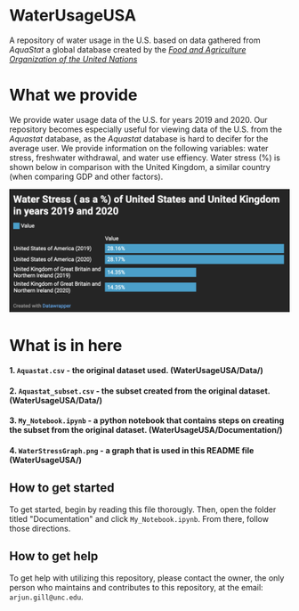 # WaterUsageUSA
A repository of water usage in the U.S. based on data gathered from *AquaStat* a global database created by the [*Food and Agriculture Organization of the United Nations*](https://www.fao.org/aquastat/en/)

# What we provide
We provide water usage data of the U.S. for years 2019 and 2020. Our repository becomes especially useful for viewing data of the U.S. from the *Aquastat* database, as the *Aquastat* database is hard to decifer for the average user. We provide information on the following variables: water stress, freshwater withdrawal, and water use effiency. Water stress (%) is shown below in comparison with the United Kingdom, a similar country (when comparing GDP and other factors).

![data-visual](WaterStress_Graph.png)

# What is in here

#### 1. `Aquastat.csv` - the original dataset used. (WaterUsageUSA/Data/)

#### 2. `Aquastat_subset.csv` - the subset created from the original dataset. (WaterUsageUSA/Data/)

#### 3. `My_Notebook.ipynb` - a python notebook that contains steps on creating the subset from the original dataset. (WaterUsageUSA/Documentation/)

#### 4. `WaterStressGraph.png` - a graph that is used in this README file (WaterUsageUSA/)

## How to get started
To get started, begin by reading this file thorougly. Then, open the folder titled "Documentation" and click `My_Notebook.ipynb`. From there, follow those directions.

## How to get help
To get help with utilizing this repository, please contact the owner, the only person who maintains and contributes to this repository, at the email: `arjun.gill@unc.edu`.
